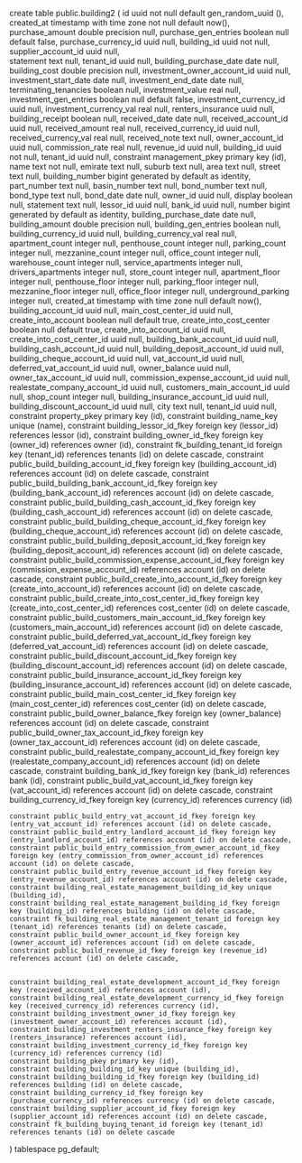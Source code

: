 create table
  public.building2 (
    id uuid not null default gen_random_uuid (),
    created_at timestamp with time zone not null default now(),
    purchase_amount double precision null,
    purchase_gen_entries boolean null default false,
    purchase_currency_id uuid null,
    building_id uuid not null,
    supplier_account_id uuid null,  
    statement text null,
    tenant_id uuid null,
    building_purchase_date date null,
    building_cost double precision null,
    investment_owner_account_id uuid null,
    investment_start_date date null,
    investment_end_date date null,
    terminating_tenancies boolean null,
    investment_value real null,
    investment_gen_entries boolean null default false,
    investment_currency_id uuid null,
    investment_currency_val real null,
    renters_insurance uuid null,
    building_receipt boolean null,
    received_date date null,
    received_account_id uuid null,
    received_amount real null,
    received_currency_id uuid null,
    received_currency_val real null,
    received_note text null,
    owner_account_id uuid null,
    commission_rate real null,
    revenue_id uuid null,
    building_id uuid not null,
    tenant_id uuid null,
    constraint management_pkey primary key (id),
    name text not null,
    emirate text null,
    suburb text null,
    area text null,
    street text null,
    building_number bigint generated by default as identity,
    part_number text null,
    basin_number text null,
    bond_number text null,
    bond_type text null,
    bond_date date null,
    owner_id uuid null,
    display boolean null,
    statement text null,
    lessor_id uuid null,
    bank_id uuid null,
    number bigint generated by default as identity,
    building_purchase_date date null,
    building_amount double precision null,
    building_gen_entries boolean null,
    building_currency_id uuid null,
    building_currency_val real null,
    apartment_count integer null,
    penthouse_count integer null,
    parking_count integer null,
    mezzanine_count integer null,
    office_count integer null,
    warehouse_count integer null,
    service_apartments integer null,
    drivers_apartments integer null,
    store_count integer null,
    apartment_floor integer null,
    penthouse_floor integer null,
    parking_floor integer null,
    mezzanine_floor integer null,
    office_floor integer null,
    underground_parking integer null,
    created_at timestamp with time zone null default now(),
    building_account_id uuid null,
    main_cost_center_id uuid null,
    create_into_account boolean null default true,
    create_into_cost_center boolean null default true,
    create_into_account_id uuid null,
    create_into_cost_center_id uuid null,
    building_bank_account_id uuid null,
    building_cash_account_id uuid null,
    building_deposit_account_id uuid null,
    building_cheque_account_id uuid null,
    vat_account_id uuid null,
    deferred_vat_account_id uuid null,
    owner_balance uuid null,
    owner_tax_account_id uuid null,
    commission_expense_account_id uuid null,
    realestate_company_account_id uuid null,
    customers_main_account_id uuid null,
    shop_count integer null,
    building_insurance_account_id uuid null,
    building_discount_account_id uuid null,
    city text null,
    tenant_id uuid null,
    constraint property_pkey primary key (id),
    constraint building_name_key unique (name),
    constraint building_lessor_id_fkey foreign key (lessor_id) references lessor (id),
    constraint building_owner_id_fkey foreign key (owner_id) references owner (id),
    constraint fk_building_tenant_id foreign key (tenant_id) references tenants (id) on delete cascade,
    constraint public_build_building_account_id_fkey foreign key (building_account_id) references account (id) on delete cascade,
    constraint public_build_building_bank_account_id_fkey foreign key (building_bank_account_id) references account (id) on delete cascade,
    constraint public_build_building_cash_account_id_fkey foreign key (building_cash_account_id) references account (id) on delete cascade,
    constraint public_build_building_cheque_account_id_fkey foreign key (building_cheque_account_id) references account (id) on delete cascade,
    constraint public_build_building_deposit_account_id_fkey foreign key (building_deposit_account_id) references account (id) on delete cascade,
    constraint public_build_commission_expense_account_id_fkey foreign key (commission_expense_account_id) references account (id) on delete cascade,
    constraint public_build_create_into_account_id_fkey foreign key (create_into_account_id) references account (id) on delete cascade,
    constraint public_build_create_into_cost_center_id_fkey foreign key (create_into_cost_center_id) references cost_center (id) on delete cascade,
    constraint public_build_customers_main_account_id_fkey foreign key (customers_main_account_id) references account (id) on delete cascade,
    constraint public_build_deferred_vat_account_id_fkey foreign key (deferred_vat_account_id) references account (id) on delete cascade,
    constraint public_build_discount_account_id_fkey foreign key (building_discount_account_id) references account (id) on delete cascade,
    constraint public_build_insurance_account_id_fkey foreign key (building_insurance_account_id) references account (id) on delete cascade,
    constraint public_build_main_cost_center_id_fkey foreign key (main_cost_center_id) references cost_center (id) on delete cascade,
    constraint public_build_owner_balance_fkey foreign key (owner_balance) references account (id) on delete cascade,
    constraint public_build_owner_tax_account_id_fkey foreign key (owner_tax_account_id) references account (id) on delete cascade,
    constraint public_build_realestate_company_account_id_fkey foreign key (realestate_company_account_id) references account (id) on delete cascade,
    constraint building_bank_id_fkey foreign key (bank_id) references bank (id),
    constraint public_build_vat_account_id_fkey foreign key (vat_account_id) references account (id) on delete cascade,
    constraint building_currency_id_fkey foreign key (currency_id) references currency (id)

    constraint public_build_entry_vat_account_id_fkey foreign key (entry_vat_account_id) references account (id) on delete cascade,
    constraint public_build_entry_landlord_account_id_fkey foreign key (entry_landlord_account_id) references account (id) on delete cascade,
    constraint public_build_entry_commission_from_owner_account_id_fkey foreign key (entry_commission_from_owner_account_id) references account (id) on delete cascade,
    constraint public_build_entry_revenue_account_id_fkey foreign key (entry_revenue_account_id) references account (id) on delete cascade,
    constraint building_real_estate_management_building_id_key unique (building_id),
    constraint building_real_estate_management_building_id_fkey foreign key (building_id) references building (id) on delete cascade,
    constraint fk_building_real_estate_management_tenant_id foreign key (tenant_id) references tenants (id) on delete cascade,
    constraint public_build_owner_account_id_fkey foreign key (owner_account_id) references account (id) on delete cascade,
    constraint public_build_revenue_id_fkey foreign key (revenue_id) references account (id) on delete cascade,


    constraint building_real_estate_development_account_id_fkey foreign key (received_account_id) references account (id),
    constraint building_real_estate_development_currency_id_fkey foreign key (received_currency_id) references currency (id),
    constraint building_investment_owner_id_fkey foreign key (investment_owner_account_id) references account (id),
    constraint building_investment_renters_insurance_fkey foreign key (renters_insurance) references account (id),
    constraint building_investment_currency_id_fkey foreign key (currency_id) references currency (id)
    constraint building_pkey primary key (id),
    constraint building_building_id_key unique (building_id),
    constraint building_building_id_fkey foreign key (building_id) references building (id) on delete cascade,
    constraint building_currency_id_fkey foreign key (purchase_currency_id) references currency (id) on delete cascade,
    constraint building_supplier_account_id_fkey foreign key (supplier_account_id) references account (id) on delete cascade,
    constraint fk_building_buying_tenant_id foreign key (tenant_id) references tenants (id) on delete cascade
  ) tablespace pg_default;














